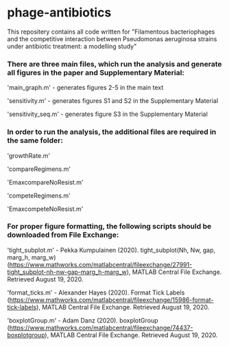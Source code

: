 # phage-antibiotics

This repositery contains all code written for "Filamentous bacteriophages and the competitive interaction between Pseudomonas aeruginosa strains under antibiotic treatment: a modelling study" 

### There are three main files, which run the analysis and generate all figures in the paper and Supplementary Material:

  'main_graph.m' - generates figures 2-5 in the main text
  
  'sensitivity.m' - generates figures S1 and S2 in the Supplementary Material
  
  'sensitivity_seq.m' - generates figure S3 in the Supplementary Material
  
### In order to run the analysis, the additional files are required in the same folder:

  'growthRate.m' 
  
  'compareRegimens.m'
  
  'EmaxcompareNoResist.m'
  
  'competeRegimens.m'
  
  'EmaxcompeteNoResist.m' 
  
 ### For proper figure formatting, the following scripts should be downloaded from File Exchange:
 
  'tight_subplot.m' -  Pekka Kumpulainen (2020). tight_subplot(Nh, Nw, gap, marg_h, marg_w) (https://www.mathworks.com/matlabcentral/fileexchange/27991-tight_subplot-nh-nw-gap-marg_h-marg_w), MATLAB Central File Exchange. Retrieved August 19, 2020. 
  
  'format_ticks.m' - Alexander Hayes (2020). Format Tick Labels (https://www.mathworks.com/matlabcentral/fileexchange/15986-format-tick-labels), MATLAB Central File Exchange. Retrieved August 19, 2020. 
  
  'boxplotGroup.m' -  Adam Danz (2020). boxplotGroup (https://www.mathworks.com/matlabcentral/fileexchange/74437-boxplotgroup), MATLAB Central File Exchange. Retrieved August 19, 2020. 
